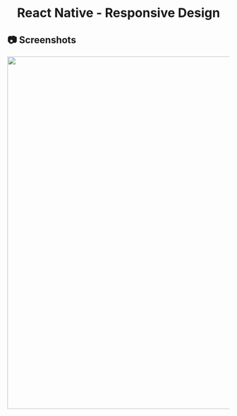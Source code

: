 <h1 align="center">
   React Native - Responsive Design
</h1>

<h2>
📷 Screenshots
</h2>

<p align="center">
  <img src="https://github.com/ozkannbuyuk/rn-exercises/assets/111967202/6a7b0991-806c-459e-a9ed-a453fd07aa5a" width="800" />
</p>
